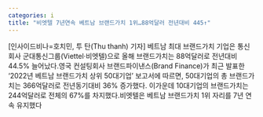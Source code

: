 ```yaml
---
categories: i
title: "비엣텔 7년연속 베트남 브랜드가치 1위…88억달러 전년대비 445↑"
---
```

[인사이드비나=호치민, 투 탄(Thu thanh) 기자] 베트남 최대 브랜드가치 기업은 통신회사 군대통신그룹(Viettel·비엣텔)으로 올해 브랜드가치는 88억달러로 전년대비 44.5% 늘어났다.영국 컨설팅회사 브랜드파이낸스(Brand Finance)가 최근 발표한 ‘2022년 베트남 브랜드가치 상위 50대기업’ 보고서에 따르면, 50대기업의 총 브랜드가치는 366억달러로 전년동기대비 36% 증가했다. 이가운데 10대기업의 브랜드가치는 244억달러로 전체의 67%를 차지했다.비엣텔은 베트남 브랜드가치 1위 자리를 7년 연속 유지했다